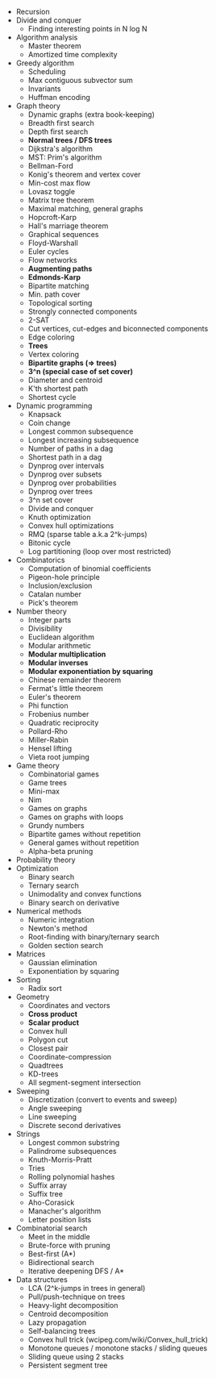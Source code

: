 - Recursion
- Divide and conquer
	- Finding interesting points in N log N
- Algorithm analysis
	- Master theorem
	- Amortized time complexity
- Greedy algorithm
	- Scheduling
	- Max contiguous subvector sum
	- Invariants
	- Huffman encoding
- Graph theory
	- Dynamic graphs (extra book-keeping)
	- Breadth first search
	- Depth first search
	- **Normal trees / DFS trees**
	- Dijkstra's algorithm
	- MST: Prim's algorithm
	- Bellman-Ford
	- Konig's theorem and vertex cover
	- Min-cost max flow
	- Lovasz toggle
	- Matrix tree theorem
	- Maximal matching, general graphs
	- Hopcroft-Karp
	- Hall's marriage theorem
	- Graphical sequences
	- Floyd-Warshall
	- Euler cycles
	- Flow networks
	- **Augmenting paths**
	- **Edmonds-Karp**
	- Bipartite matching
	- Min. path cover
	- Topological sorting
	- Strongly connected components
	- 2-SAT
	- Cut vertices, cut-edges and biconnected components
	- Edge coloring
	- **Trees**
	- Vertex coloring
	- **Bipartite graphs (=> trees)**
	- **3^n (special case of set cover)**
	- Diameter and centroid
	- K'th shortest path
	- Shortest cycle
- Dynamic programming
	- Knapsack
	- Coin change
	- Longest common subsequence
	- Longest increasing subsequence
	- Number of paths in a dag
	- Shortest path in a dag
	- Dynprog over intervals
	- Dynprog over subsets
	- Dynprog over probabilities
	- Dynprog over trees
	- 3^n set cover
	- Divide and conquer
	- Knuth optimization
	- Convex hull optimizations
	- RMQ (sparse table a.k.a 2^k-jumps)
	- Bitonic cycle
	- Log partitioning (loop over most restricted)
- Combinatorics
	- Computation of binomial coefficients
	- Pigeon-hole principle
	- Inclusion/exclusion
	- Catalan number
	- Pick's theorem
- Number theory
	- Integer parts
	- Divisibility
	- Euclidean algorithm
	- Modular arithmetic
	- **Modular multiplication**
	- **Modular inverses**
	- **Modular exponentiation by squaring**
	- Chinese remainder theorem
	- Fermat's little theorem
	- Euler's theorem
	- Phi function
	- Frobenius number
	- Quadratic reciprocity
	- Pollard-Rho
	- Miller-Rabin
	- Hensel lifting
	- Vieta root jumping
- Game theory
	- Combinatorial games
	- Game trees
	- Mini-max
	- Nim
	- Games on graphs
	- Games on graphs with loops
	- Grundy numbers
	- Bipartite games without repetition
	- General games without repetition
	- Alpha-beta pruning
- Probability theory
- Optimization
	- Binary search
	- Ternary search
	- Unimodality and convex functions
	- Binary search on derivative
- Numerical methods
	- Numeric integration
	- Newton's method
	- Root-finding with binary/ternary search
	- Golden section search
- Matrices
	- Gaussian elimination
	- Exponentiation by squaring
- Sorting
	- Radix sort
- Geometry
	- Coordinates and vectors
	- **Cross product**
	- **Scalar product**
	- Convex hull
	- Polygon cut
	- Closest pair
	- Coordinate-compression
	- Quadtrees
	- KD-trees
	- All segment-segment intersection
- Sweeping
	- Discretization (convert to events and sweep)
	- Angle sweeping
	- Line sweeping
	- Discrete second derivatives
- Strings
	- Longest common substring
	- Palindrome subsequences
	- Knuth-Morris-Pratt
	- Tries
	- Rolling polynomial hashes
	- Suffix array
	- Suffix tree
	- Aho-Corasick
	- Manacher's algorithm
	- Letter position lists
- Combinatorial search
	- Meet in the middle
	- Brute-force with pruning
	- Best-first (A*)
	- Bidirectional search
	- Iterative deepening DFS / A*
- Data structures
	- LCA (2^k-jumps in trees in general)
	- Pull/push-technique on trees
	- Heavy-light decomposition
	- Centroid decomposition
	- Lazy propagation
	- Self-balancing trees
	- Convex hull trick (wcipeg.com/wiki/Convex_hull_trick)
	- Monotone queues / monotone stacks / sliding queues
	- Sliding queue using 2 stacks
	- Persistent segment tree
